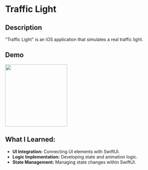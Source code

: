# Traffic Light

## Description
"Traffic Light" is an iOS application that simulates a real traffic light. 

## Demo
<img src="https://github.com/user-attachments/assets/a14e6231-945c-4ba8-b7c0-7d88b4541041" width="200"/>

## What I Learned:

- **UI Integration:** Connecting UI elements with SwiftUI.
- **Logic Implementation:** Developing state and animation logic.
- **State Management:** Managing state changes within SwiftUI.
